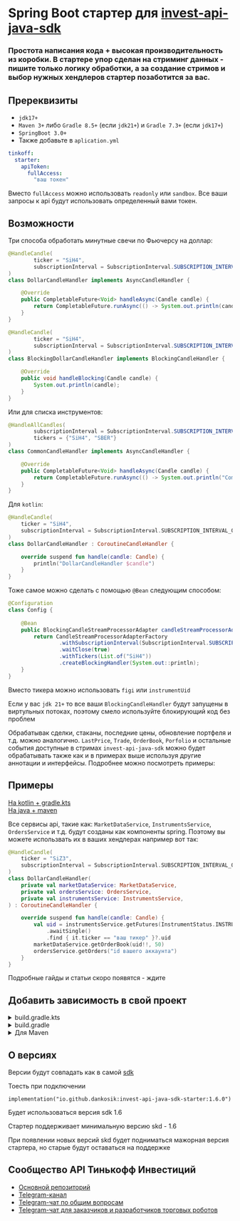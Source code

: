 # Spring Boot стартер для [invest-api-java-sdk](https://github.com/RussianInvestments/invest-api-java-sdk)
### Простота написания кода + высокая производительность из коробки. В стартере упор сделан на стриминг данных - пишите только логику обработки, а за создание стримов и выбор нужных хендлеров стартер позаботится за вас.

## Пререквизиты
- `jdk17+` 
- `Maven 3+` либо `Gradle 8.5+` (если `jdk21+`) и `Gradle 7.3+` (если `jdk17+`)
- `SpringBoot 3.0+`
- Также добавьте в `aplication.yml`

```yml
tinkoff:
  starter:
    apiToken:
      fullAccess:
        "ваш токен"
```
Вместо `fullAccess` можно использовать `readonly` или `sandbox`. Все ваши запросы к api будут использовать определенный вами токен.
## Возможности

Три способа обработать минутные свечи по Фьючерсу на доллар:
```java
@HandleCandle(
        ticker = "SiH4",
        subscriptionInterval = SubscriptionInterval.SUBSCRIPTION_INTERVAL_ONE_MINUTE
)
class DollarCandleHandler implements AsyncCandleHandler {

    @Override
    public CompletableFuture<Void> handleAsync(Candle candle) {
        return CompletableFuture.runAsync(() -> System.out.println(candle));
    }
}
```
```java
@HandleCandle(
        ticker = "SiH4",
        subscriptionInterval = SubscriptionInterval.SUBSCRIPTION_INTERVAL_ONE_MINUTE
)
class BlockingDollarCandleHandler implements BlockingCandleHandler {

    @Override
    public void handleBlocking(Candle candle) {
        System.out.println(candle);
    }
}
```
Или для списка инструментов:
```java
@HandleAllCandles(
        subscriptionInterval = SubscriptionInterval.SUBSCRIPTION_INTERVAL_ONE_MINUTE,
        tickers = {"SiH4", "SBER"}
)
class CommonCandleHandler implements AsyncCandleHandler {

    @Override
    public CompletableFuture<Void> handleAsync(Candle candle) {
        return CompletableFuture.runAsync(() -> System.out.println("CommonCandleHandler: " + candle));
    }
}
```
Для `kotlin`:
```kotlin
@HandleCandle(
    ticker = "SiH4",
    subscriptionInterval = SubscriptionInterval.SUBSCRIPTION_INTERVAL_ONE_MINUTE
)
class DollarCandleHandler : CoroutineCandleHandler {

    override suspend fun handle(candle: Candle) {
        println("DollarCandleHandler $candle")
    }
}
```

Тоже самое можно сделать с помощью `@Bean` следующим способом:
```java
@Configuration
class Config {
    
    @Bean
    public BlockingCandleStreamProcessorAdapter candleStreamProcessorAdapter() {
        return CandleStreamProcessorAdapterFactory
                .withSubscriptionInterval(SubscriptionInterval.SUBSCRIPTION_INTERVAL_ONE_MINUTE)
                .waitClose(true)
                .withTickers(List.of("SiH4"))
                .createBlockingHandler(System.out::println);
    }
}
```
Вместо тикера можно использовать `figi` или `instrumentUid`

Если у вас `jdk 21+` то все ваши `BlockingCandleHandler` будут запущены в виртульных потоках, поэтому смело используйте блокирующий код без проблем 

Обрабатывак сделки, стаканы, последние цены, обновление портфеля и т.д. можно аналогично.
`LastPrice`, `Trade`, `OrderBook`, `Porfolio` и остальные события доступные в стримах `invest-api-java-sdk` можно будет обрабатывать также как и в примерах выше используя другие аннотации и интерфейсы. Подробнее можно посмотреть примеры:

## Примеры
[На kotlin + gradle.kts](
https://github.com/Dankosik/invest-starter-demo/blob/main/src/main/kotlin/io/github/dankosik/investstarterdemo/InvestStarterDemoApplication.kt#L65) <br>
[На java + maven](
https://github.com/Dankosik/invest-starter-demo-java/blob/main/src/main/java/io/github/dankosik/investstarterdemojava/InvestStarterDemoJavaApplication.java#L44)

Все сервисы api, такие как: `MarketDataService`, `InstrumentsService`, `OrdersService` и т.д.  будут созданы как компоненты spring. Поэтому вы можете использвать их в ваших хендлерах например вот так:

```kotlin
@HandleCandle(
    ticker = "SiZ3",
    subscriptionInterval = SubscriptionInterval.SUBSCRIPTION_INTERVAL_ONE_MINUTE
)
class DollarCandleHandler(
    private val marketDataService: MarketDataService,
    private val ordersService: OrdersService,
    private val instrumentsService: InstrumentsService,
) : CoroutineCandleHandler {

    override suspend fun handle(candle: Candle) {
        val uid = instrumentsService.getFutures(InstrumentStatus.INSTRUMENT_STATUS_BASE)
            .awaitSingle()
            .find { it.ticker == "ваш тикер" }?.uid
        marketDataService.getOrderBook(uid!!, 50)
        ordersService.getOrders("id вашего аккаунта")
    }
}
```

Подробные гайды и статьи скоро появятся - ждите

## Добавить зависимость в свой проект

<details>
  <summary>build.gradle.kts</summary>

```groovy
implementation("io.github.dankosik:invest-api-java-sdk-starter:1.6.0-RC1")
```

Также необходимо добавить зависимость <br>

```groovy
implementation("org.springframework.boot:spring-boot-starter-web")
```
Или
```groovy
implementation("org.springframework.boot:spring-boot-starter-webflux")
```
</details>

<details>
  <summary>build.gradle</summary>

```groovy
implementation 'io.github.dankosik:invest-api-java-sdk-starter:1.6.0-RC1'
```

Также необходимо добавить зависимость <br>

```groovy
implementation 'org.springframework.boot:spring-boot-starter-web'
```
Или
```groovy
implementation 'org.springframework.boot:spring-boot-starter-webflux'
```
</details>

<details>
  <summary>Для Maven</summary>

```xml
<dependency>
    <groupId>io.github.dankosik</groupId>
    <artifactId>invest-api-java-sdk-starter</artifactId>
    <version>1.6.0-RC1</version>
    <classifier>plain</classifier>
</dependency>
```
Также необходимо добавить зависимость
```xml
<dependency>
    <groupId>org.springframework.boot</groupId>
    <artifactId>spring-boot-starter-web</artifactId>
</dependency>
```

или
```xml
<dependency>
    <groupId>org.springframework.boot</groupId>
    <artifactId>spring-boot-starter-webflux</artifactId>
</dependency>
```
</details>

## О версиях
Версии будут совпадать как в самой [sdk](https://github.com/RussianInvestments/invest-api-java-sdk/tags)

Тоесть при подключении
```
implementation("io.github.dankosik:invest-api-java-sdk-starter:1.6.0")
```
Будет использоваться версия sdk 1.6

Стартер поддерживает минимальную версию skd - 1.6

При появлении новых версий skd будет подниматься мажорная версия стартера, но старые будут оставаться на поддержке

## Сообщество API Тинькофф Инвестиций

* [Основной репозиторий](https://github.com/RussianInvestments/investAPI)
* [Telegram-канал](https://t.me/tinkoffinvestopenapi)
* [Telegram-чат по общим вопросам](https://t.me/joinchat/VaW05CDzcSdsPULM)
* [Telegram-чат для заказчиков и разработчиков торговых роботов](https://t.me/tinkoff_invest_robot_development)
